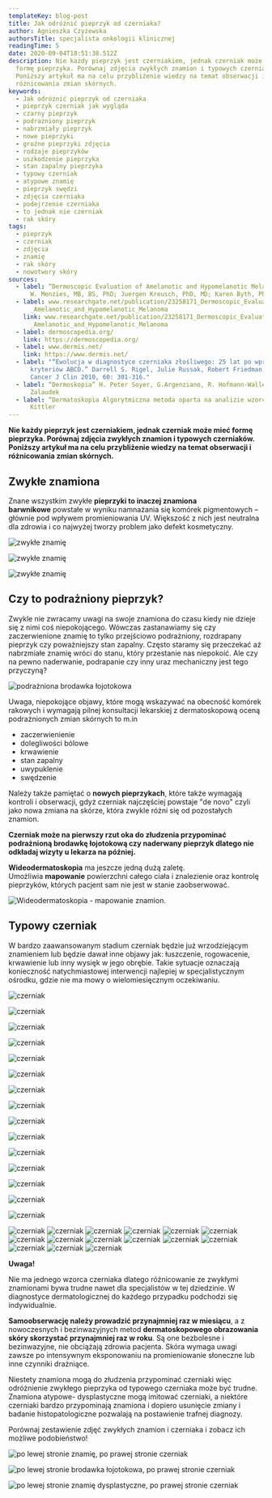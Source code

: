 ```yaml
---
templateKey: blog-post
title: Jak odróżnić pieprzyk od czerniaka?
author: Agnieszka Czyżewska
authorsTitle: specjalista onkologii klinicznej
readingTime: 5
date: 2020-09-04T18:51:38.512Z
description: Nie każdy pieprzyk jest czerniakiem, jednak czerniak może mieć
  formę pieprzyka. Porównaj zdjęcia zwykłych znamion i typowych czerniaków.
  Poniższy artykuł ma na celu przybliżenie wiedzy na temat obserwacji i
  różnicowania zmian skórnych.
keywords:
  - Jak odróżnić pieprzyk od czerniaka
  - pieprzyk czerniak jak wygląda
  - czarny pieprzyk
  - podrażniony pieprzyk
  - nabrzmiały pieprzyk
  - nowe pieprzyki
  - groźne pieprzyki zdjęcia
  - rodzaje pieprzyków
  - uszkodzenie pieprzyka
  - stan zapalny pieprzyka
  - typowy czerniak
  - atypowe znamię
  - pieprzyk swędzi
  - zdjęcia czerniaka
  - podejrzenie czerniaka
  - to jednak nie czerniak
  - rak skóry
tags:
  - pieprzyk
  - czerniak
  - zdjęcia
  - znamię
  - rak skóry
  - nowotwory skóry
sources:
  - label: “Dermoscopic Evaluation of Amelanotic and Hypomelanotic Melanoma.” Scott
      W. Menzies, MB, BS, PhD; Juergen Kreusch, PhD, MD; Karen Byth, PhD; et al
  - label: www.researchgate.net/publication/23258171_Dermoscopic_Evaluation_of
      _Amelanotic_and_Hypomelanotic_Melanoma
    link: www.researchgate.net/publication/23258171_Dermoscopic_Evaluation_of
      _Amelanotic_and_Hypomelanotic_Melanoma
  - label: dermoscopedia.org/
    link: https://dermoscopedia.org/
  - label: www.dermis.net/
    link: https://www.dermis.net/
  - label: "“Ewolucja w diagnostyce czerniaka złośliwego: 25 lat po wprowadzeniu
      kryteriów ABCD.” Darrell S. Rigel, Julie Russak, Robert Friedman,, w: CA
      Cancer J Clin 2010, 60: 301-316."
  - label: “Dermoskopia” H. Peter Soyer, G.Argenziano, R. Hofmann-Wallenhof, I.
      Zalaudek
  - label: “Dermatoskopia Algorytmiczna metoda oparta na analizie wzorca” Harald
      Kittler
---
```

**Nie każdy pieprzyk jest czerniakiem, jednak czerniak może mieć formę pieprzyka. Porównaj zdjęcia zwykłych znamion i typowych czerniaków. Poniższy artykuł ma na celu przybliżenie wiedzy na temat obserwacji i różnicowania zmian skórnych.**

## Zwykłe znamiona

Znane wszystkim zwykłe **pieprzyki to inaczej znamiona barwnikowe** powstałe w wyniku namnażania się komórek pigmentowych – głównie pod wpływem promieniowania UV. Większość z nich jest neutralna dla zdrowia i co najwyżej tworzy problem jako defekt kosmetyczny.

![zwykłe znamię](img/jak-odroznic1.png "zwykłe znamię")

![zwykłe znamię](img/jak-odroznic16.png "zwykłe znamię")

![zwykłe znamię](img/jak-odroznic17.png "zwykłe znamię")



## Czy to podrażniony pieprzyk?

Zwykle nie zwracamy uwagi na swoje znamiona do czasu kiedy nie dzieje się z nimi coś niepokojącego. Wówczas zastanawiamy się czy zaczerwienione znamię to tylko przejściowo podrażniony, rozdrapany pieprzyk czy poważniejszy stan zapalny. Często staramy się przeczekać aż nabrzmiałe znamię wróci do stanu, który przestanie nas niepokoić. Ale czy na pewno naderwanie, podrapanie czy inny uraz mechaniczny jest tego przyczyną?

![podrażniona brodawka łojotokowa](img/jak-odroznic18.png "podrażniona brodawka łojotokowa")



Uwaga, niepokojące objawy, które mogą wskazywać na obecność komórek rakowych i wymagają pilnej konsultacji lekarskiej z dermatoskopową oceną podrażnionych zmian skórnych to m.in

* zaczerwienienie
* dolegliwości bólowe
* krwawienie
* stan zapalny
* uwypuklenie
* swędzenie

Należy także pamiętać o **nowych pieprzykach**, które także wymagają kontroli i obserwacji, gdyż czerniak najczęściej powstaje "de novo" czyli jako nowa zmiana na skórze, która zwykle różni się od pozostałych znamion.

**Czerniak może na pierwszy rzut oka do złudzenia przypominać podrażnioną brodawkę łojotokową czy naderwany pieprzyk dlatego nie odkładaj wizyty u lekarza na później.**



**Wideodermatoskopia** ma jeszcze jedną dużą zaletę. Umożliwia **mapowanie** powierzchni całego ciała i znalezienie oraz kontrolę pieprzyków, których pacjent sam nie jest w stanie zaobserwować.

![Wideodermatoskopia - mapowanie znamion.](img/jak-odroznic10.png "Wideodermatoskopia - mapowanie znamion.")

<More link="/kontakt" text="Sprawdź czy w Twoim mieście można wykonać wideodermatoskopię." cta="Sprawdź" />

## Typowy czerniak

W bardzo zaawansowanym stadium czerniak będzie już wrzodziejącym znamieniem lub będzie dawał inne objawy jak: łuszczenie, rogowacenie, krwawienie lub inny wysięk w jego obrębie. Takie sytuacje oznaczają konieczność natychmiastowej interwencji najlepiej w specjalistycznym ośrodku, gdzie nie ma mowy o wielomiesięcznym oczekiwaniu.

![czerniak](img/jak-odroznic11.png "czerniak")

![czerniak](img/jak-odroznic11a.png "czerniak")

![czerniak](img/jak-odroznic12.png "czerniak")

![czerniak](img/jak-odroznic19.png "czerniak")

![czerniak](img/jak-odroznic2.png "czerniak")

![czerniak](img/jak-odroznic20.png "czerniak")

![czerniak](img/jak-odroznic21.png "czerniak")

![czerniak](img/jak-odroznic22.png "czerniak")

![czerniak](img/jak-odroznic23.png "czerniak")

![czerniak](img/jak-odroznic24.png "czerniak")

![czerniak](img/jak-odroznic25.png "czerniak")

![czerniak](img/jak-odroznic26.png "czerniak")

![czerniak](img/jak-odroznic27.png "czerniak")

![czerniak](img/jak-odroznic13.png "czerniak")

![czerniak](img/jak-odroznic28.png "czerniak")

![czerniak](img/jak-odroznic29.png "czerniak")
![czerniak](img/jak-odroznic3.png "czerniak")
![czerniak](img/jak-odroznic30.png "czerniak")
![czerniak](img/jak-odroznic31.png "czerniak")
![czerniak](img/jak-odroznic32.png "czerniak")
![czerniak](img/jak-odroznic33.png "czerniak")
![czerniak](img/jak-odroznic4.png "czerniak")
![czerniak](img/jak-odroznic5.png "czerniak")
![czerniak](img/jak-odroznic5a.png "czerniak")
![czerniak](img/jak-odroznic6.png "czerniak")
![czerniak](img/jak-odroznic7.png "czerniak")
![czerniak](img/jak-odroznic8.png "czerniak")
![czerniak](img/jak-odroznic8a.png "czerniak")
![czerniak](img/jak-odroznic9.png "czerniak")
![czerniak](img/jak-odroznic9a.png "czerniak")

**Uwaga!**

Nie ma jednego wzorca czerniaka dlatego różnicowanie ze zwykłymi znamionami bywa trudne nawet dla specjalistów w tej dziedzinie. W diagnostyce dermatologicznej do każdego przypadku podchodzi się indywidualnie.

**Samoobserwację należy prowadzić przynajmniej raz w miesiącu**, a z nowoczesnych i bezinwazyjnych metod **dermatoskopowego obrazowania skóry skorzystać przynajmniej raz w roku**. Są one bezbolesne i bezinwazyjne, nie obciążają zdrowia pacjenta. Skóra wymaga uwagi zawsze po intensywnym eksponowaniu na promieniowanie słoneczne lub inne czynniki drażniące.

Niestety znamiona mogą do złudzenia przypominać czerniaki więc odróżnienie zwykłego pieprzyka od typowego czerniaka może być trudne. Znamiona atypowe- dysplastyczne mogą imitować czerniaki, a niektóre czerniaki bardzo przypominają znamiona i dopiero usunięcie zmiany i badanie histopatologiczne pozwalają na postawienie trafnej diagnozy.

Porównaj zestawienie zdjęć zwykłych znamion i czerniaka i zobacz ich możliwe podobieństwo!

![po lewej stronie znamię, po prawej stronie czerniak](img/jak-odroznickolaz1.jpg "po lewej stronie znamię, po prawej stronie czerniak")

![po lewej stronie brodawka łojotokowa, po prawej stronie czerniak](img/jak-odroznickolaz2.jpg "po lewej stronie brodawka łojotokowa, po prawej stronie czerniak")

![po lewej stronie znamię dysplastyczne, po prawej stronie czerniak](img/jak-odroznickolaz3.jpg "po lewej stronie znamię dysplastyczne, po prawej stronie czerniak")

<More link="/blog/jak-wyglada-czerniak-zdjecia" text="Zobacz więcej zdjęć czerniaka" cta="Sprawdź" />